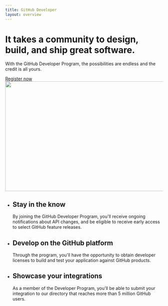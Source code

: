 ```yaml
---
title: GitHub Developer
layout: overview
---
```


<div class="feature dev-program">
  <div class="wrapper">
    <h1>It takes a community to design, build, and ship great software.</h1>
    <p class="intro">With the GitHub Developer Program, the possibilities are endless and the credit is all yours.</p>
    <a href="https://github.com/developer/register" class="button">Register now</a>
  </div>
  <img src="/shared/images/header-animation.gif" alt="" class="earth" width="700" height="350">
</div>

<div class="full-width-divider">
  <ul class="wrapper highlights">
    <li class="highlight-module">
      <a href="/guides/"><span class="mega-octicon octicon-file-text"></span></a>
      <h2>Stay in the know</h2>
      <p>By joining the GitHub Developer Program, you'll receive ongoing notifications about API changes, and be eligible to receive early access to select GitHub feature releases.</p>
    </li>
    <li class="highlight-module">
      <a href="/libraries/"><span class="mega-octicon octicon-code"></span></a>
      <h2>Develop on the GitHub platform</h2>
      <p>Through the program, you'll have the opportunity to obtain developer licenses to build and test your application against GitHub products.</p>
    </li>
    <li class="highlight-module">
      <a href="http://github.com/contact"><span class="mega-octicon octicon-mail-read"></span></a>
      <h2>Showcase your integrations</h2>
      <p>As a member of the Developer Program, you'll be able to submit your integration to our directory that reaches more than 5 million GitHub users.</p>
    </li>
  </ul>
</div>

